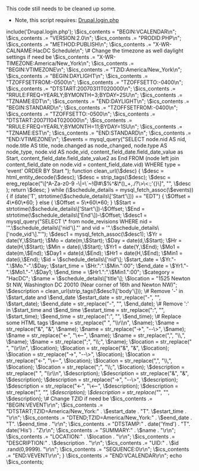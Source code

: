 This code still needs to be cleaned up some.

- Note, this script requires:
  [Drupal.login.php](Drupal.login.php "wikilink")

<?php<br>


include('Drupal.login.php');

\$ics_contents = "BEGIN:VCALENDAR\n";
\$ics_contents .= "VERSION:2.0\n";
\$ics_contents .= "PRODID:PHP\n";
\$ics_contents .= "METHOD:PUBLISH\n";
\$ics_contents .= "X-WR-CALNAME:HacDC Schedule\n";

\# Change the timezone as well daylight settings if need be
\$ics_contents .= "X-WR-TIMEZONE:America/New_York\n";
\$ics_contents .= "BEGIN:VTIMEZONE\n";
\$ics_contents .= "TZID:America/New_York\n";
\$ics_contents .= "BEGIN:DAYLIGHT\n";
\$ics_contents .= "TZOFFSETFROM:-0500\n";
\$ics_contents .= "TZOFFSETTO:-0400\n";
\$ics_contents .= "DTSTART:20070311T020000\n";
\$ics_contents .= "RRULE:FREQ=YEARLY;BYMONTH=3;BYDAY=2SU\n";
\$ics_contents .= "TZNAME:EDT\n";
\$ics_contents .= "END:DAYLIGHT\n";
\$ics_contents .= "BEGIN:STANDARD\n";
\$ics_contents .= "TZOFFSETFROM:-0400\n";
\$ics_contents .= "TZOFFSETTO:-0500\n";
\$ics_contents .= "DTSTART:20071104T020000\n";
\$ics_contents .= "RRULE:FREQ=YEARLY;BYMONTH=11;BYDAY=1SU\n";
\$ics_contents .= "TZNAME:EST\n";
\$ics_contents .= "END:STANDARD\n";
\$ics_contents .= "END:VTIMEZONE\n";

\$events = mysql_query("SELECT
node.nid AS nid,
node.title AS title,
node.changed as node_changed,
node.type AS node_type,
node.vid AS node_vid,
content_field_date.field_date_value as Start,
content_field_date.field_date_value2 as End
FROM (node
left join content_field_date on node.vid = content_field_date.vid)
WHERE type = 'event'
ORDER BY Start
");

function clean_url(\$desc) {
\$desc = html_entity_decode(\$desc);
\$desc = strip_tags(\$desc);
\$desc = ereg_replace("\[^A-Za-z0-9
-\|=\`~!@#\$%^&\*()_+,./?\>\<:;'{}\]", "", \$desc );
return \$desc;
}

while (\$schedule_details = mysql_fetch_assoc(\$events)) {

if (date('T', strtotime(\$schedule_details\['Start'\])) == "EDT") {
\$Offset = 4\*60\*60;
} else {
\$Offset = 5\*60\*60;
}
\$Start = strtotime(\$schedule_details\['Start'\])-\$Offset;
\$End = strtotime(\$schedule_details\['End'\])-\$Offset;


\$desc1 = mysql_query("SELECT \* from node_revisions
WHERE
nid = '".\$schedule_details\['nid'\]."' and
vid = '".\$schedule_details\['node_vid'\]."'");

\$desc1 = mysql_fetch_assoc(\$desc1);

\$Yr = date(Y,\$Start);
\$Mo = date(m,\$Start);
\$Day = date(d,\$Start);
\$Hr = date(H,\$Start);
\$Min = date(i,\$Start);
\$Yr1 = date(Y,\$End);
\$Mo1 = date(m,\$End);
\$Day1 = date(d,\$End);
\$Hr1 = date(H,\$End);
\$Min1 = date(i,\$End);

\$id = \$schedule_details\['nid'\];
\$start_date = \$Yr."-".\$Mo."-".\$Day;
\$start_time = \$Hr.":".\$Min.":00";
\$end_date = \$Yr1."-".\$Mo1."-".\$Day1;
\$end_time = \$Hr1.":".\$Min1.":00";

\$category = "HacDC";
\$name = \$schedule_details\['title'\];
\$location = "1525 Newton St NW, Washington DC 20010 (Near corner of
16th and Newton NW)";
\$description = clean_url(strip_tags(\$desc1\['body'\]));

\# Remove '-' in \$start_date and \$end_date
\$estart_date = str_replace("-", "", \$start_date);
\$eend_date = str_replace("-", "", \$end_date);

\# Remove ':' in \$start_time and \$end_time
\$estart_time = str_replace(":", "", \$start_time);
\$eend_time = str_replace(":", "", \$end_time);

\# Replace some HTML tags
\$name = str_replace("
", "\\r\\n", \$name);
\$name = str_replace("&", "&", \$name);
\$name = str_replace("→", "--\>", \$name);
\$name = str_replace("←", "\<--", \$name);
\$name = str_replace(",", "\\,", \$name);
\$name = str_replace(";", "\\;", \$name);

\$location = str_replace("
", "\\r\\n", \$location);
\$location = str_replace("&", "&", \$location);
\$location = str_replace("→", "--\>", \$location);
\$location = str_replace("←", "\<--", \$location);
\$location = str_replace(",", "\\,", \$location);
\$location = str_replace(";", "\\;", \$location);

\$description = str_replace("
", "\\r\\n", \$description);
\$description = str_replace("&", "&", \$description);
\$description = str_replace("→", "--\>", \$description);
\$description = str_replace("←", "\<--", \$description);
\$description = str_replace("<em>", "", \$description);
\$description = str_replace("</em>", "", \$description);

\# Change TZID if need be
\$ics_contents .= "BEGIN:VEVENT\r\n";
\$ics_contents .= "DTSTART;TZID=America/New_York:" . \$estart_date .
"T". \$estart_time . "\r\n";
\$ics_contents .= "DTEND;TZID=America/New_York:" . \$eend_date . "T".
\$eend_time . "\r\n";
\$ics_contents .= "DTSTAMP:" . date('Ymd') . "T". date('His') .
"Z\r\n";
\$ics_contents .= "SUMMARY:" . \$name . "\r\n";
\$ics_contents .= "LOCATION:" . \$location . "\r\n";
\$ics_contents .= "DESCRIPTION:" . \$description . "\r\n";
\$ics_contents .= "UID:" . \$id .rand(0,9999). "\r\n";
\$ics_contents .= "SEQUENCE:0\r\n";
\$ics_contents .= "END:VEVENT\r\n";
}
\$ics_contents .= "END:VCALENDAR\r\n";

echo \$ics_contents;